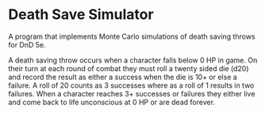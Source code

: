# Death Save Simulator

A program that implements Monte Carlo simulations of death saving throws for DnD 5e.

A death saving throw occurs when a character falls below 0 HP in game. On their turn at each round of combat they must roll a twenty sided die (d20) and record the result as either a success when the die is 10+ or else a failure. A roll of 20 counts as 3 successes where as a roll of 1 results in two failures. When a character reaches 3+ successes or failures they either live and come back to life unconscious at 0 HP or are dead forever. 
